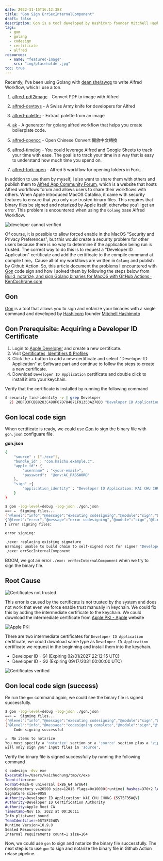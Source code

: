 ```yaml
---
date: 2022-11-15T16:12:38Z
title: "Gon Sign ErrSecInternalComponent"
draft: false
description: Gon is a tool developed by Hashicorp founder Mitchell Hashimoto that makes the whole process of code signing easy. This article documents the problems I encountered with Gon code sign and how I solved them.
tags:
  - gon
  - golang
  - codesign
  - certificate
  - alfred
resources:
  - name: "featured-image"
    src: "img/placeholder.jpg"
toc: true
---
```


<!--more-->

Recently, I've been using Golang with [deanishe/awgo](https://github.com/deanishe/awgo) to write Alfred Workflow, which I use a ton.

1. [alfred-pdf2image](https://github.com/cage1016/alfred-pdf2image) - Convert PDF to image with Alfred

2. [alfred-devtoys](https://github.com/cage1016/alfred-devtoys) - A Swiss Army knife for developers for Alfred

3. [alfred-paletter](https://github.com/cage1016/alfred-paletter) - Extract palette from an image

4. [ak](https://github.com/cage1016/ak) - A generator for golang alfred workflow that helps you create boilerplate code.

5. [alfred-opencc](https://github.com/cage1016/alfred-opencc) - Open Chinese Convert 開放中文轉換

6. [alfred-timelog](https://github.com/cage1016/alfred-timelog) - You could leverage Alfred and Google Sheets to track your time with ease. The goal is to track your time in a way that is easy to understand how much time you spend on.
7. [alfred-fork-open](https://github.com/cage1016/alfred-fork-open) - Alfred 5 workflow for opening folders in Fork.

In addtion to use them by myself, I also want to share them with others and publish them to [Alfred App Community Forum](https://www.alfredforum.com/forum/3-share-your-workflows/), which is a website that hosts Alfred workflows forum and allows users to share their workflows with others. When Apple introduced MacOS Catalina, it came with security features to ensure that you only use trusted binary files. This requires that binary files be signed and notarized by Apple itself, otherwise you'll get an error. This problem is encountered when using the `Golang` base Alfred Workflow.

![](img/developer-cannot-verified.png "developer cannot verified")

Of course, it is possible to allow forced enable in the MacOS "Security and Privacy Preferences", but this would create a security problem for other users because there is no way to determine if the application being run is trusted. The correct way to do this is to request a "Developer ID Application" certificate and add the certificate to the compile command at compile time。Cause all of my workflows are written in `Golang` and publish by Github Action. So, this article document the problems I encountered with [Gon](https://github.com/mitchellh/gon) code sign and how I solved them by following the steps below from [Build, notarize, and sign Golang binaries for MacOS with GitHub Actions · KenCochrane.com](https://www.kencochrane.com/2020/08/01/build-and-sign-golang-binaries-for-macos-with-github-actions/)

## Gon

[Gon](https://github.com/mitchellh/gon) is a tool that allows you to sign and notarize your binaries with a single command and developed by [Hashicorp](https://www.hashicorp.com/) founder [Mitchell Hashimoto](https://github.com/mitchellh)

## Gon Prerequisite: Acquiring a Developer ID Certificate

1. Login to [Apple Developer](https://developer.apple.com/) and create a new certificate.
2. Visit [Certificates, Identifiers & Profiles](https://developer.apple.com/account/resources/certificates/list)
3. Click the + button to add a new certificate and select "Developer ID Application" at Software part and continue to follow the steps to create a new certificate.
4. Download `Developer ID Application` certificate and double click to install it into your keychain.

Verify that the certificate is installed by running the following command

```bash
$ security find-identity -v | grep Developer
  2) 20DFD3FCBB8283C498F07D784871F91353A270D3 "Developer ID Application: Name (5ST5F35WQV)"
```

## Gon local code sign

When certificate is ready, we could use [Gon](https://github.com/mitchellh/gon) to sign the binary file with `gon.json` configuare file.

__gon.json__

```bash
{
    "source" : ["./exe"],
    "bundle_id" : "com.kaichu.example.c",
    "apple_id": {
        "username" : "<your-email>",
        "password":  "@env:AC_PASSWORD"
    },
    "sign" :{
        "application_identity" : "Developer ID Application: KAI CHU CHUNG"
    }
}
```

```bash
$ gon -log-level=debug -log-json ./gon.json
==> ✏️  Signing files...
{"@level":"info","@message":"executing codesigning","@module":"sign","@timestamp":"2022-11-16T09:33:32.508890+08:00","command_args":["codesign","-s","Developer ID Application: KAI CHU CHUNG","-f","-v","--timestamp","--options","runtime","./exe"],"command_path":"/usr/bin/codesign","files":["./exe"]}
{"@level":"error","@message":"error codesigning","@module":"sign","@timestamp":"2022-11-16T09:33:32.599347+08:00","err":"exit status 1","output":"./exe: replacing existing signature\nWarning: unable to build chain to self-signed root for signer \"Developer ID Application: KAI CHU CHUNG (5ST5F35WQV)\"\n./exe: errSecInternalComponent\n"}
❗️ Error signing files:

error signing:

./exe: replacing existing signature
Warning: unable to build chain to self-signed root for signer "Developer ID Application: KAI CHU CHUNG (5ST5F35WQV)"
./exe: errSecInternalComponent
```

BOOM, we got an error `./exe: errSecInternalComponent` when we try to sign the binary file.

## Root Cause

![](img/certificates-not-trusted.jpg "Certificates not trusted")

This error is caused by the certificate is not trusted by the system and does not work that even we force enable trust manually in keychain. We could fix this by adding the intermediate certificate to the keychain. We could download the intermediate certificate from [Apple PKI - Apple](https://www.apple.com/certificateauthority/) website

![](img/apple-pki.jpg "Apple PKI")

There are two intermediate certificates for `Developer ID Application` certificate, we could download same type as `Developer ID Application` certificate we request in the beginning and install them into the keychain.

- Developer ID - G1 (Expiring 02/01/2027 22:12:15 UTC)
- Developer ID - G2 (Expiring 09/17/2031 00:00:00 UTC)

![](img/certificates-verified.jpg "Certificates verified")

## Gon local code sign (success)

Re run the `gon` command again, we could see the binary file is signed successfully.

```bash
$ gon -log-level=debug -log-json ./gon.json
==> ✏️  Signing files...
{"@level":"info","@message":"executing codesigning","@module":"sign","@timestamp":"2022-11-16T14:05:09.694431+08:00","command_args":["codesign","-s","Developer ID Application: KAI CHU CHUNG","-f","-v","--timestamp","--options","runtime","./exe"],"command_path":"/usr/bin/codesign","files":["./exe"]}
{"@level":"info","@message":"codesigning complete","@module":"sign","@timestamp":"2022-11-16T14:05:10.537608+08:00","output":"./exe: replacing existing signature\n./exe: signed Mach-O universal (x86_64 arm64) [exe]\n"}
    Code signing successful

⚠️  No items to notarize
You must specify a 'notarize' section or a 'source' section plus a 'zip' or 'dmg' section in your configuration to enable packaging and notarization. Without these sections, gon
will only sign your input files in 'source'.
```

Verify the binary file is signed successfully by running the following command

```bash
$ codesign -dvv exe
Executable=/Users/kaichuchung/tmp/c/exe
Identifier=exe
Format=Mach-O universal (x86_64 arm64)
CodeDirectory v=20500 size=12015 flags=0x10000(runtime) hashes=370+2 location=embedded
Signature size=9058
Authority=Developer ID Application: KAI CHU CHUNG (5ST5F35WQV)
Authority=Developer ID Certification Authority
Authority=Apple Root CA
Timestamp=Nov 16, 2022 at 00:26:11
Info.plist=not bound
TeamIdentifier=5ST5F35WQV
Runtime Version=10.9.0
Sealed Resources=none
Internal requirements count=1 size=164
```

Now, we could use `gon` to sign and notarize the binary file successfully. The next step is to use `gon` to sign and notarize the binary file in Github Action relase pipeline.